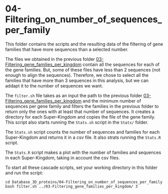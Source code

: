 # 04-Filtering_on_number_of_sequences_per_family

This folder contains the scripts and the resulting data of the filtering of gene families that have more sequences than a selected number.

The files we obtained in the previous folder [03-Filtering_gene_families_per_kingdom](https://github.com/BasilePajot/Database_3D_proteins/tree/main/03-Filtering_gene_families_per_kingdom) contain all the sequences for each of the gene families.
But, some of these files have less than 2 sequences (not enough to align the sequences). Therefore, we chose to select all the families that have more than 3 sequences in this analysis, but we can addapt it to the number of sequences we want.

The `filter.sh` file takes as an input the path to the previous folder [03-Filtering_gene_families_per_kingdom](https://github.com/BasilePajot/Database_3D_proteins/tree/main/03-Filtering_gene_families_per_kingdom) and the minimum number of sequences per gene family and filters the families in the previous folder to return only the ones with at least that number of sequences.
It creates a directory for each Super-Kingdom and copies the file of the gene family. This script also starts running the `Stats.sh` script in the `Stats/` folder.

The `Stats.sh` script counts the number of sequences and families for each Super-Kingdom and returns it in a csv file. It also strats running the `Stats.R` script.

The `Stats.R` script makes a plot with the number of families and sequences in each Super-Kingdom, taking in account the csv files.

To start all these cascade scripts, set your working directory in this folder and run the script:
```
cd Database_3D_proteins/04-Filtering_on_number_of_sequences_per_family
bash filter.sh ../03-Filtering_gene_families_per_kingdom/ 3
```